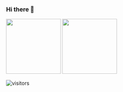 ### Hi there 👋


<div>
  <img height="150" src="https://github-readme-stats.vercel.app/api?username=huijiewei&show_icons=true&theme=react&count_private=true&hide=contribs" />
  <img height="150" src="https://github-readme-stats.vercel.app/api/top-langs/?username=huijiewei&layout=compact&theme=react&hide=c,c%2B%2B,ruby,shell,python,html&langs_count=6" />
</div>


![visitors](https://visitor-badge.laobi.icu/badge?page_id=huijiewei.huijiewei)
